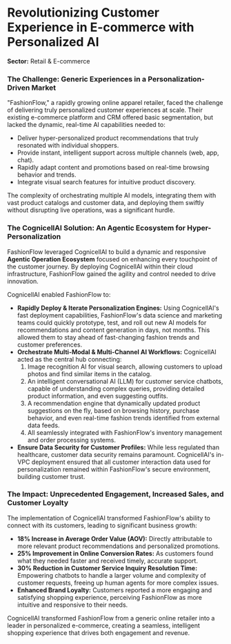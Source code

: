 # Revolutionizing Customer Experience in E-commerce with Personalized AI

**Sector:** Retail & E-commerce

### The Challenge: Generic Experiences in a Personalization-Driven Market

"FashionFlow," a rapidly growing online apparel retailer, faced the challenge of delivering truly personalized customer experiences at scale. Their existing e-commerce platform and CRM offered basic segmentation, but lacked the dynamic, real-time AI capabilities needed to:
*   Deliver hyper-personalized product recommendations that truly resonated with individual shoppers.
*   Provide instant, intelligent support across multiple channels (web, app, chat).
*   Rapidly adapt content and promotions based on real-time browsing behavior and trends.
*   Integrate visual search features for intuitive product discovery.

The complexity of orchestrating multiple AI models, integrating them with vast product catalogs and customer data, and deploying them swiftly without disrupting live operations, was a significant hurdle.

### The CognicellAI Solution: An Agentic Ecosystem for Hyper-Personalization

FashionFlow leveraged CognicellAI to build a dynamic and responsive **Agentic Operation Ecosystem** focused on enhancing every touchpoint of the customer journey. By deploying CognicellAI within their cloud infrastructure, FashionFlow gained the agility and control needed to drive innovation.

CognicellAI enabled FashionFlow to:
*   **Rapidly Deploy & Iterate Personalization Engines:** Using CognicellAI's fast deployment capabilities, FashionFlow's data science and marketing teams could quickly prototype, test, and roll out new AI models for recommendations and content generation in days, not months. This allowed them to stay ahead of fast-changing fashion trends and customer preferences.
*   **Orchestrate Multi-Modal & Multi-Channel AI Workflows:** CognicellAI acted as the central hub connecting:
    1.  Image recognition AI for visual search, allowing customers to upload photos and find similar items in the catalog.
    2.  An intelligent conversational AI (LLM) for customer service chatbots, capable of understanding complex queries, providing detailed product information, and even suggesting outfits.
    3.  A recommendation engine that dynamically updated product suggestions on the fly, based on browsing history, purchase behavior, and even real-time fashion trends identified from external data feeds.
    4.  All seamlessly integrated with FashionFlow's inventory management and order processing systems.
*   **Ensure Data Security for Customer Profiles:** While less regulated than healthcare, customer data security remains paramount. CognicellAI's in-VPC deployment ensured that all customer interaction data used for personalization remained within FashionFlow's secure environment, building customer trust.

### The Impact: Unprecedented Engagement, Increased Sales, and Customer Loyalty

The implementation of CognicellAI transformed FashionFlow's ability to connect with its customers, leading to significant business growth:
*   **18% Increase in Average Order Value (AOV):** Directly attributable to more relevant product recommendations and personalized promotions.
*   **25% Improvement in Online Conversion Rates:** As customers found what they needed faster and received timely, accurate support.
*   **30% Reduction in Customer Service Inquiry Resolution Time:** Empowering chatbots to handle a larger volume and complexity of customer requests, freeing up human agents for more complex issues.
*   **Enhanced Brand Loyalty:** Customers reported a more engaging and satisfying shopping experience, perceiving FashionFlow as more intuitive and responsive to their needs.

CognicellAI transformed FashionFlow from a generic online retailer into a leader in personalized e-commerce, creating a seamless, intelligent shopping experience that drives both engagement and revenue.